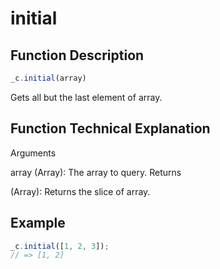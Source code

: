 # initial

## Function Description

```javascript
_c.initial(array)
```

Gets all but the last element of array.

## Function Technical Explanation

Arguments

array (Array): The array to query.
Returns

(Array): Returns the slice of array.

## Example

```javascript
_c.initial([1, 2, 3]);
// => [1, 2]
```
